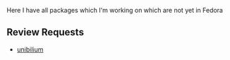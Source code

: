 Here I have all packages which I'm working on which are not yet in Fedora

Review Requests
---------------

- [unibilium](https://bugzilla.redhat.com/show_bug.cgi?id=1327160)
